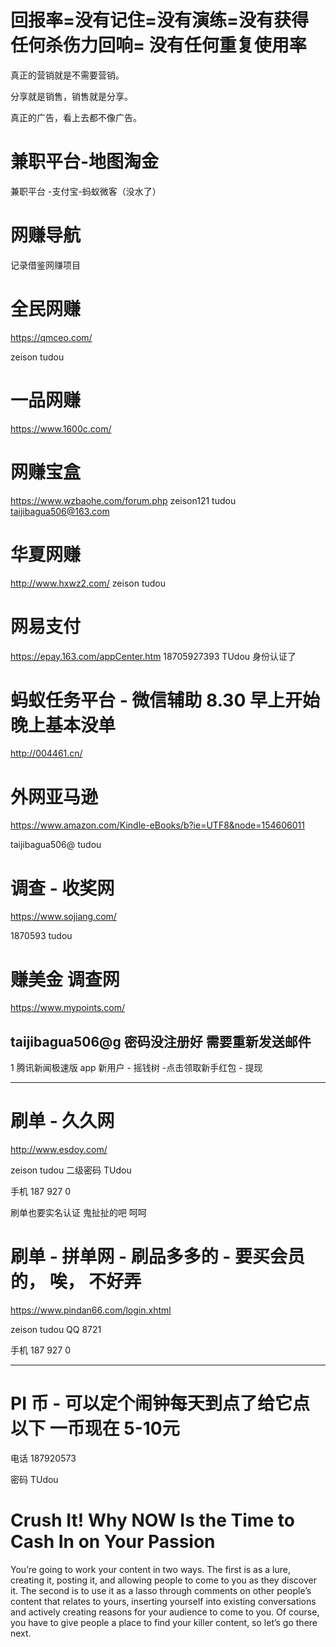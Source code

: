 # 回报率=没有记住=没有演练=没有获得任何杀伤力回响= 没有任何重复使用率

真正的营销就是不需要营销。

分享就是销售，销售就是分享。

真正的广告，看上去都不像广告。

# 兼职平台-地图淘金
兼职平台 -支付宝-蚂蚁微客（没水了）
# 网赚导航
记录借鉴网赚项目

# 全民网赚 
https://qmceo.com/  

zeison  tudou 


# 一品网赚
https://www.1600c.com/ 

# 网赚宝盒
https://www.wzbaohe.com/forum.php 
zeison121 tudou  taijibagua506@163.com

# 华夏网赚
http://www.hxwz2.com/  zeison tudou
# 网易支付
https://epay.163.com/appCenter.htm 
18705927393   TUdou   身份认证了 



# 蚂蚁任务平台  - 微信辅助 8.30 早上开始 晚上基本没单
http://004461.cn/

# 外网亚马逊
https://www.amazon.com/Kindle-eBooks/b?ie=UTF8&node=154606011

taijibagua506@  tudou

# 调查 - 收奖网  
https://www.sojiang.com/ 

1870593   tudou 

# 赚美金 调查网   
https://www.mypoints.com/

taijibagua506@g   密码没注册好 需要重新发送邮件 
----------------------------------------------
1 
腾讯新闻极速版 app  新用户 - 摇钱树 -点击领取新手红包 - 提现 


--------------------------------


# 刷单 - 久久网

http://www.esdoy.com/

zeison tudou   二级密码 TUdou 

手机 187 927 0

刷单也要实名认证 鬼扯扯的吧   呵呵

# 刷单 - 拼单网   - 刷品多多的 - 要买会员的， 唉， 不好弄

https://www.pindan66.com/login.xhtml

zeison tudou   QQ 8721 

手机 187 927 0 

---------------------------------------------

# PI 币   - 可以定个闹钟每天到点了给它点以下   一币现在 5-10元 

电话 187920573

密码 TUdou


# Crush It! Why NOW Is the Time to Cash In on Your Passion

You’re going to work your content in two ways. The first is as a lure, creating it, posting it, and allowing people to come to you as they discover it. The second is to use it as a lasso through comments on other people’s content that relates to yours, inserting yourself into existing conversations and actively creating reasons for your audience to come to you. Of course, you have to give people a place to find your killer content, so let’s go there next.

